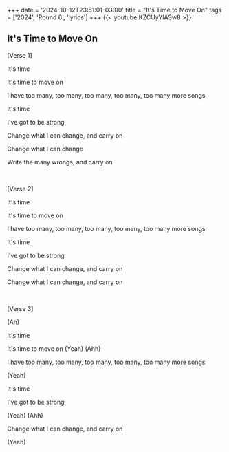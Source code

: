 +++
date = '2024-10-12T23:51:01-03:00'
title = "It's Time to Move On"
tags = ['2024', 'Round 6',  'lyrics']
+++
{{< youtube KZCUyYlASw8 >}}

## It's Time to Move On

[Verse 1]

It's time

It's time to move on

I have too many, too many, too many, too many, too many more songs

It's time

I've got to be strong

Change what I can change, and carry on

Change what I can change

Write the many wrongs, and carry on

&nbsp;

[Verse 2]

It's time

It's time to move on

I have too many, too many, too many, too many, too many more songs

It's time

I've got to be strong

Change what I can change, and carry on

Change what I can change, and carry on

&nbsp;

[Verse 3]

(Ah)

It's time

It's time to move on (Yeah) (Ahh)

I have too many, too many, too many, too many, too many more songs

(Yeah)

It's time

I've got to be strong

(Yeah) (Ahh)

Change what I can change, and carry on

(Yeah)